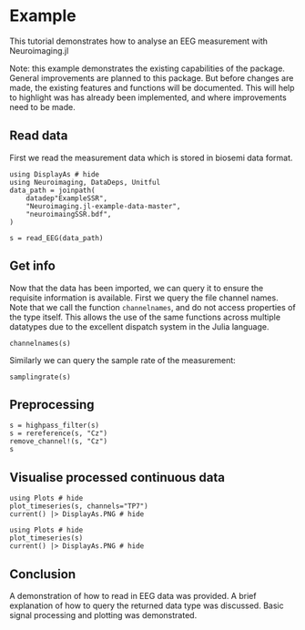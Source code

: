 # Example

This tutorial demonstrates how to analyse an EEG measurement with Neuroimaging.jl

Note: this example demonstrates the existing capabilities of the package.
General improvements are planned to this package. But before changes are made,
the existing features and functions will be documented. This will help to highlight
was has already been implemented, and where improvements need to be made.


## Read data

First we read the measurement data which is stored in biosemi data format.

```@example fileread
using DisplayAs # hide
using Neuroimaging, DataDeps, Unitful
data_path = joinpath(
    datadep"ExampleSSR",
    "Neuroimaging.jl-example-data-master",
    "neuroimaingSSR.bdf",
)

s = read_EEG(data_path)
```


## Get info

Now that the data has been imported, we can query it to ensure the
requisite information is available. First we query the file channel names.
Note that we call the function `channelnames`, and do not access properties of the type itself.
This allows the use of the same functions across multiple 
datatypes due to the excellent dispatch system in the Julia language.

```@example fileread
channelnames(s)
```

Similarly we can query the sample rate of the measurement:

```@example fileread
samplingrate(s)
```


## Preprocessing

```@example fileread
s = highpass_filter(s)
s = rereference(s, "Cz")
remove_channel!(s, "Cz")
s
```


## Visualise processed continuous data

```@example fileread
using Plots # hide
plot_timeseries(s, channels="TP7")
current() |> DisplayAs.PNG # hide
```

```@example fileread
using Plots # hide
plot_timeseries(s)
current() |> DisplayAs.PNG # hide
```

## Conclusion

A demonstration of how to read in EEG data was provided.
A brief explanation of how to query the returned data type was discussed.
Basic signal processing and plotting was demonstrated.
